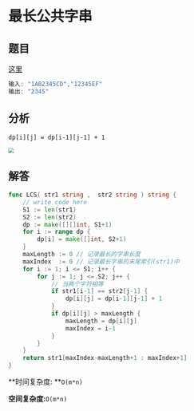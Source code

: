 # 最长公共字串

## 题目

[这里](https://www.nowcoder.com/practice/f33f5adc55f444baa0e0ca87ad8a6aac?tpId=117&&tqId=37799&&companyId=665&rp=1&ru=/company/home/code/665&qru=/ta/job-code-high/question-ranking)

```go
输入: "1AB2345CD","12345EF"
输出: "2345"
```



## 分析

`dp[i][j] = dp[i-1][j-1] + 1 `

<img src="C:\Users\26646\Desktop\牛客网刷题笔记\Pictures\牛客网127-最长公共字串.png" style="zoom: 67%;" />

## 解答

```go
func LCS( str1 string ,  str2 string ) string {
    // write code here
    S1 := len(str1)
    S2 := len(str2)
    dp := make([][]int, S1+1)
    for i := range dp {
    	dp[i] = make([]int, S2+1)
    }
    maxLength := 0 // 记录最长的字串长度
    maxIndex  := 0 // 记录最长字串的末尾索引(str1)中
    for i := 1; i <= S1; i++ {
    	for j := 1; j <= S2; j++ {
			// 当两个字符相等
			if str1[i-1] == str2[j-1] {
				dp[i][j] = dp[i-1][j-1] + 1
			}
			if dp[i][j] > maxLength {
				maxLength = dp[i][j]
                maxIndex = i-1
			}
		}
    }
    return str1[maxIndex-maxLength+1 : maxIndex+1]
}
```

**时间复杂度: **`O(m*n)`

**空间复杂度:**`O(m*n)`